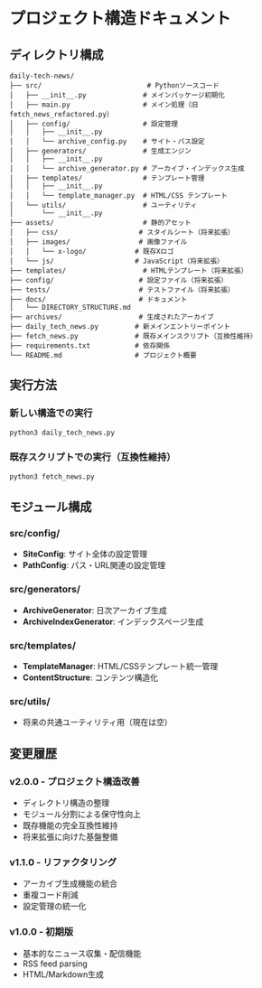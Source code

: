 # プロジェクト構造ドキュメント

## ディレクトリ構成

```
daily-tech-news/
├── src/                          # Pythonソースコード
│   ├── __init__.py              # メインパッケージ初期化
│   ├── main.py                  # メイン処理（旧fetch_news_refactored.py）
│   ├── config/                  # 設定管理
│   │   ├── __init__.py
│   │   └── archive_config.py    # サイト・パス設定
│   ├── generators/              # 生成エンジン
│   │   ├── __init__.py
│   │   └── archive_generator.py # アーカイブ・インデックス生成
│   ├── templates/               # テンプレート管理
│   │   ├── __init__.py
│   │   └── template_manager.py  # HTML/CSS テンプレート
│   └── utils/                   # ユーティリティ
│       └── __init__.py
├── assets/                      # 静的アセット
│   ├── css/                    # スタイルシート（将来拡張）
│   ├── images/                 # 画像ファイル
│   │   └── x-logo/            # 既存Xロゴ
│   └── js/                    # JavaScript（将来拡張）
├── templates/                   # HTMLテンプレート（将来拡張）
├── config/                     # 設定ファイル（将来拡張）
├── tests/                      # テストファイル（将来拡張）
├── docs/                       # ドキュメント
│   └── DIRECTORY_STRUCTURE.md
├── archives/                   # 生成されたアーカイブ
├── daily_tech_news.py         # 新メインエントリーポイント
├── fetch_news.py              # 既存メインスクリプト（互換性維持）
├── requirements.txt           # 依存関係
└── README.md                  # プロジェクト概要
```

## 実行方法

### 新しい構造での実行
```bash
python3 daily_tech_news.py
```

### 既存スクリプトでの実行（互換性維持）
```bash
python3 fetch_news.py
```

## モジュール構成

### src/config/
- **SiteConfig**: サイト全体の設定管理
- **PathConfig**: パス・URL関連の設定管理

### src/generators/
- **ArchiveGenerator**: 日次アーカイブ生成
- **ArchiveIndexGenerator**: インデックスページ生成

### src/templates/
- **TemplateManager**: HTML/CSSテンプレート統一管理
- **ContentStructure**: コンテンツ構造化

### src/utils/
- 将来の共通ユーティリティ用（現在は空）

## 変更履歴

### v2.0.0 - プロジェクト構造改善
- ディレクトリ構造の整理
- モジュール分割による保守性向上
- 既存機能の完全互換性維持
- 将来拡張に向けた基盤整備

### v1.1.0 - リファクタリング
- アーカイブ生成機能の統合
- 重複コード削減
- 設定管理の統一化

### v1.0.0 - 初期版
- 基本的なニュース収集・配信機能
- RSS feed parsing
- HTML/Markdown生成